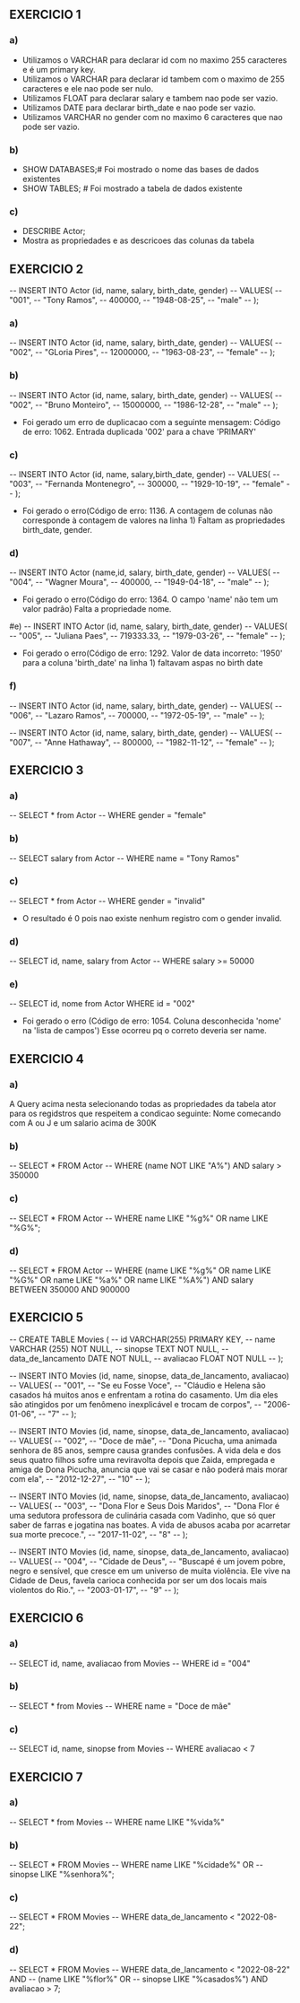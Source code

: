 ## EXERCICIO 1
### a) 
- Utilizamos o VARCHAR para declarar id com no maximo 255 caracteres e é um primary key. 
- Utilizamos o VARCHAR para declarar id tambem com o maximo de 255 caracteres e ele nao pode ser nulo.
- Utilizamos FLOAT para declarar salary e tambem nao pode ser vazio.
- Utilizamos DATE para declarar birth_date e nao pode ser vazio.
- Utilizamos VARCHAR no gender  com no maximo 6 caracteres que nao pode ser vazio.

### b)
- SHOW DATABASES;# Foi mostrado o nome das bases de dados existentes
- SHOW TABLES; # Foi mostrado a tabela de dados existente

### c)
- DESCRIBE Actor;
- Mostra as propriedades e as descricoes das colunas da tabela

## EXERCICIO 2

-- INSERT INTO Actor (id, name, salary, birth_date, gender)
-- VALUES(
--   "001", 
--   "Tony Ramos",
--   400000,
--   "1948-08-25", 
--   "male"
-- );

### a)
-- INSERT INTO Actor (id, name, salary, birth_date, gender)
-- VALUES(
--   "002", 
--   "GLoria Pires",
--   12000000,
--   "1963-08-23", 
--   "female"
-- );

### b)
-- INSERT INTO Actor (id, name, salary, birth_date, gender)
-- VALUES(
--   "002", 
--   "Bruno Monteiro",
--   15000000,
--   "1986-12-28", 
--   "male"
-- );
- Foi gerado um erro de duplicacao com a seguinte mensagem: Código de erro: 1062. Entrada duplicada '002' para a chave 'PRIMARY'

### c)
-- INSERT INTO Actor (id, name, salary,birth_date, gender)
-- VALUES(
--   "003", 
--   "Fernanda Montenegro",
--   300000,
--   "1929-10-19", 
--   "female"
-- );
- Foi gerado o erro(Código de erro: 1136. A contagem de colunas não corresponde à contagem de valores na linha 1) Faltam as propriedades birth_date, gender.

### d)
-- INSERT INTO Actor (name,id, salary, birth_date, gender)
-- VALUES(
--   "004",
--   "Wagner Moura",
--   400000,
--   "1949-04-18", 
--   "male"
-- );
- Foi gerado o erro(Código do erro: 1364. O campo 'name' não tem um valor padrão) Falta a propriedade nome.

#e)
-- INSERT INTO Actor (id, name, salary, birth_date, gender)
-- VALUES(
--   "005", 
--   "Juliana Paes",
--   719333.33,
--   "1979-03-26", 
--   "female"
-- );
- Foi gerado o erro(Código de erro: 1292. Valor de data incorreto: '1950' para a coluna 'birth_date' na linha 1) faltavam aspas no birth date

### f)
-- INSERT INTO Actor (id, name, salary, birth_date, gender)
-- VALUES(
--   "006", 
--   "Lazaro Ramos",
--   700000,
--   "1972-05-19", 
--   "male"
-- );

-- INSERT INTO Actor (id, name, salary, birth_date, gender)
-- VALUES(
--   "007", 
--   "Anne Hathaway",
--   800000,
--   "1982-11-12", 
--   "female"
-- );

## EXERCICIO 3

### a)
-- SELECT * from Actor 
-- WHERE gender = "female"

### b)
-- SELECT salary from Actor 
-- WHERE name = "Tony Ramos"

### c)
-- SELECT * from Actor 
-- WHERE gender = "invalid"
- O resultado é 0 pois nao existe nenhum registro com o gender invalid.

### d)
-- SELECT id, name, salary from Actor 
-- WHERE salary   >=	50000

### e)
-- SELECT id, nome from Actor WHERE id = "002"
- Foi gerado o erro (Código de erro: 1054. Coluna desconhecida 'nome' na 'lista de campos') Esse ocorreu pq o correto deveria ser name.

## EXERCICIO 4

### a) 
A Query acima nesta selecionando todas as propriedades da tabela ator para os regidstros que respeitem a condicao seguinte: Nome comecando com A ou J e um salario acima de 300K

### b) 
-- SELECT * FROM Actor
-- WHERE (name NOT LIKE "A%") AND salary > 350000

### c)
-- SELECT * FROM Actor
-- WHERE name LIKE "%g%" OR name LIKE "%G%";

### d)
-- SELECT * FROM Actor
-- WHERE (name LIKE "%g%" OR name LIKE "%G%" OR name LIKE "%a%" OR name LIKE "%A%") AND salary BETWEEN 350000 AND 900000

## EXERCICIO 5


-- CREATE TABLE Movies (
--     id VARCHAR(255) PRIMARY KEY,
--     name VARCHAR (255) NOT NULL,
--     sinopse TEXT NOT NULL,
--     data_de_lancamento DATE NOT NULL,
--     avaliacao FLOAT NOT NULL
-- );

-- INSERT INTO Movies (id, name, sinopse, data_de_lancamento, avaliacao)
-- VALUES(
-- "001",
-- "Se eu Fosse Voce",
-- "Cláudio e Helena são casados há muitos anos e enfrentam a rotina do casamento. Um dia eles são atingidos por um fenômeno inexplicável e trocam de corpos",
-- "2006-01-06",
-- "7"
-- );

-- INSERT INTO Movies (id, name, sinopse, data_de_lancamento, avaliacao)
-- VALUES(
-- "002",
-- "Doce de mãe",
-- "Dona Picucha, uma animada senhora de 85 anos, sempre causa grandes confusões. A vida dela e dos seus quatro filhos sofre uma reviravolta depois que Zaida, empregada e amiga de Dona Picucha, anuncia que vai se casar e não poderá mais morar com ela",
-- "2012-12-27",
-- "10"
-- );

-- INSERT INTO Movies (id, name, sinopse, data_de_lancamento, avaliacao)
-- VALUES(
-- "003",
-- "Dona Flor e Seus Dois Maridos",
-- "Dona Flor é uma sedutora professora de culinária casada com Vadinho, que só quer saber de farras e jogatina nas boates. A vida de abusos acaba por acarretar sua morte precoce.",
-- "2017-11-02",
-- "8"
-- );

-- INSERT INTO Movies (id, name, sinopse, data_de_lancamento, avaliacao)
-- VALUES(
-- "004",
-- "Cidade de Deus",
-- "Buscapé é um jovem pobre, negro e sensível, que cresce em um universo de muita violência. Ele vive na Cidade de Deus, favela carioca conhecida por ser um dos locais mais violentos do Rio.",
-- "2003-01-17",
-- "9"
-- );

## EXERCICIO 6

### a)
-- SELECT id, name, avaliacao from Movies 
-- WHERE id = "004"

### b)
-- SELECT * from Movies 
-- WHERE name = "Doce de mãe"

### c)
-- SELECT id, name, sinopse from Movies 
-- WHERE avaliacao < 7

## EXERCICIO 7

### a)
-- SELECT * from Movies 
-- WHERE name LIKE "%vida%"

### b)
-- SELECT * FROM Movies
-- WHERE name LIKE "%cidade%" OR
--       sinopse LIKE "%senhora%";

### c)
-- SELECT * FROM Movies
-- WHERE data_de_lancamento < "2022-08-22";

### d)

-- SELECT * FROM Movies
-- WHERE data_de_lancamento < "2022-08-22" AND 
--       (name LIKE "%flor%" OR
--       sinopse LIKE "%casados%") AND avaliacao > 7;

